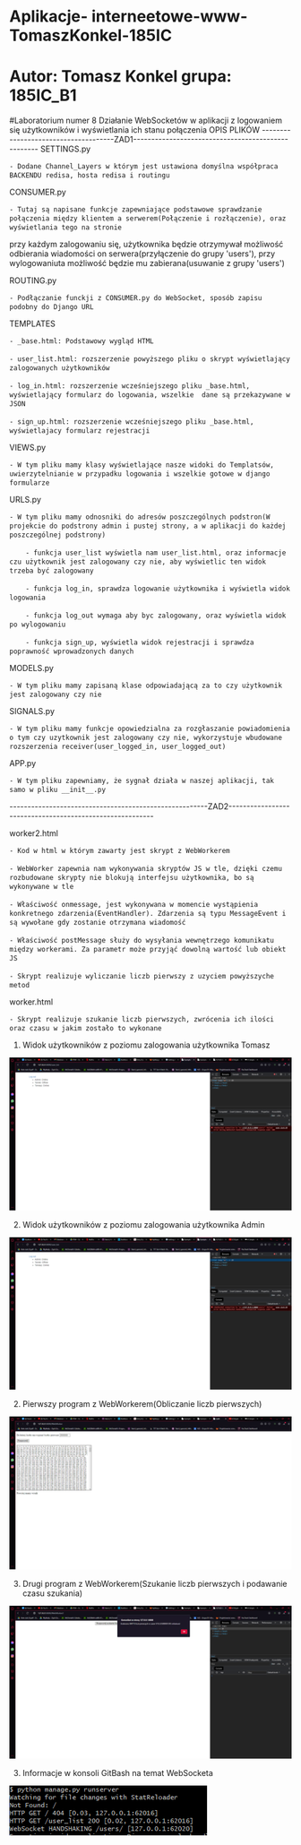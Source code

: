 # Aplikacje- interneetowe-www-TomaszKonkel-185IC
# Autor: Tomasz Konkel grupa: 185IC_B1


#Laboratorium numer 8
Działanie WebSocketów w aplikacji z logowaniem się użytkowników i wyświetlania ich stanu połączenia 
OPIS PLIKÓW 
-------------------------------------ZAD1---------------------------------------------------
SETTINGS.py 

	- Dodane Channel_Layers w którym jest ustawiona domyślna współpraca BACKENDU redisa, hosta redisa i routingu
  
CONSUMER.py

	- Tutaj są napisane funkcje zapewniające podstawowe sprawdzanie połączenia między klientem a serwerem(Połączenie i rozłączenie), oraz wyświetlania tego na stronie
  
przy każdym zalogowaniu się, użytkownika będzie otrzymywał możliwość odbierania wiadomości on serwera(przyłączenie do grupy 'users'), przy wylogowaniuta możliwość będzie mu zabierana(usuwanie z grupy 'users')

ROUTING.py

	- Podłączanie funckji z CONSUMER.py do WebSocket, sposób zapisu podobny do Django URL
  
TEMPLATES

	- _base.html: Podstawowy wygląd HTML
  
	- user_list.html: rozszerzenie powyższego pliku o skrypt wyświetlający zalogowanych użytkowników
  
	- log_in.html: rozszerzenie wcześniejszego pliku _base.html, wyświetlający formularz do logowania, wszelkie  dane są przekazywane w JSON
  
	- sign_up.html: rozszerzenie wcześniejszego pliku _base.html, wyświetlajacy formularz rejestracji
  
VIEWS.py

	- W tym pliku mamy klasy wyświetlające nasze widoki do Templatsów, uwierzytelnianie w przypadku logowania i wszelkie gotowe w django formularze   
  
URLS.py

	- W tym pliku mamy odnosniki do adresów poszczególnych podstron(W projekcie do podstrony admin i pustej strony, a w aplikacji do każdej poszczególnej podstrony)
  
		- funkcja user_list wyświetla nam user_list.html, oraz informacje czu użytkownik jest zalogowany czy nie, aby wyświetlic ten widok trzeba być zalogowany
    
		- funkcja log_in, sprawdza logowanie użytkownika i wyświetla widok logowania
    
		- funkcja log_out wymaga aby byc zalogowany, oraz wyświetla widok po wylogowaniu
    
		- funkcja sign_up, wyświetla widok rejestracji i sprawdza poprawność wprowadzonych danych

MODELS.py

	- W tym pliku mamy zapisaną klase odpowiadającą za to czy użytkownik jest zalogowany czy nie

SIGNALS.py

	- W tym pliku mamy funkcje opowiedzialna za rozgłaszanie powiadomienia o tym czy uzytkownik jest zalogowany czy nie, wykorzystuje wbudowane rozszerzenia receiver(user_logged_in, user_logged_out) 
  
APP.py

	- W tym pliku zapewniamy, że sygnał działa w naszej aplikacji, tak samo w pliku __init__.py 
  

-------------------------------------------------------ZAD2---------------------------------------------------------

worker2.html

	- Kod w html w którym zawarty jest skrypt z WebWorkerem
  
	- WebWorker zapewnia nam wykonywania skryptów JS w tle, dzięki czemu rozbudowane skrypty nie blokują interfejsu użytkownika, bo są wykonywane w tle
  
	- Właściwość onmessage, jest wykonywana w momencie wystąpienia konkretnego zdarzenia(EventHandler). Zdarzenia są typu MessageEvent i są wywołane gdy zostanie otrzymana wiadomość
  
	- Właściwość postMessage służy do wysyłania wewnętrzego komunikatu między workerami. Za parametr może przyjąć dowolną wartość lub obiekt JS
  
	- Skrypt realizuje wyliczanie liczb pierwszy z uzyciem powyższyche metod
  
worker.html

	- Skrypt realizuje szukanie liczb pierwszych, zwrócenia ich ilości oraz czasu w jakim zostało to wykonane

1. Widok użytkowników z poziomu zalogowania użytkownika Tomasz 

![alt text](https://github.com/TomaszKonkel/aplikacje-internetowe-TomaszKonkel-185ic/blob/master/labki8/Zdjecia/1.PNG)	



2. Widok użytkowników z poziomu zalogowania użytkownika Admin

![alt text](https://github.com/TomaszKonkel/aplikacje-internetowe-TomaszKonkel-185ic/blob/master/labki8/Zdjecia/2.PNG)



2. Pierwszy program z WebWorkerem(Obliczanie liczb pierwszych)

![alt text](https://github.com/TomaszKonkel/aplikacje-internetowe-TomaszKonkel-185ic/blob/master/labki8/Zdjecia/3.PNG)


3. Drugi program z WebWorkerem(Szukanie liczb pierwszych i podawanie czasu szukania)

![alt text](https://github.com/TomaszKonkel/aplikacje-internetowe-TomaszKonkel-185ic/blob/master/labki8/Zdjecia/4.PNG)


3. Informacje w konsoli GitBash na temat WebSocketa

![alt text](https://github.com/TomaszKonkel/aplikacje-internetowe-TomaszKonkel-185ic/blob/master/labki8/Zdjecia/5.PNG)
